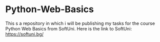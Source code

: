 # Python-Web-Basics
This s a repository in which i will be publishing my tasks for the course Python Web Basics from SoftUni. Here is the link to SoftUni: https://softuni.bg/
